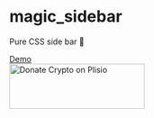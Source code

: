 # magic_sidebar
Pure CSS side bar 📜

<a href="https://angelhtml.github.io/magic_sidebar/">Demo</a><br />
<a href="https://plisio.net/donate/zmQmnybe" target="_blank"><img src="https://plisio.net/img/donate/donate_light_icons_color.png" alt="Donate Crypto on Plisio" width="240" height="80" /></a>
